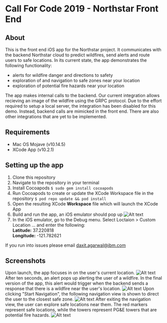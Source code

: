 # Call For Code 2019 - Northstar Front End
## About 
This is the front end iOS app for the Northstar project. It communicates with the backend Northstar cloud to predict wildfires, send alerts and route users to safe locations. In its current state, the app demonstrates the following functionality:
- alerts for wildfire danger and directions to safety
- exploration of and navigation to safe zones near your location
- exploration of potential fire hazards near your location

The app makes internal calls to the backend. Our current integration allows recieving an image of the wildfire using the GRPC protocol. Due to the effort required to setup a local server, the integration has been disabled for this demo. Instead, backend calls are mimicked in the front end. There are also other integrations that are yet to be implemented.

## Requirements
- Mac OS Mojave (v10.14.5) 
- XCode App (v10.2.1)

## Setting up the app
1. Clone this repository
2. Navigate to the repository in your terminal
3. Install Cocoapods
`$ sudo gem install cocoapods`
4. Run Cocoapods to create or update the XCode Workspace file in the repository
`$ pod repo update && pod install`
5. Open the resulting XCode **Workspace** file which will launch the XCode App
6. Build and run the app, an iOS emulator should pop up
![Alt text](/Screenshots/build_run.png?raw=true "Build Location")
7. In the iOS emulator, go to the Debug menu. Select Loctaion > Custom Location ... and enter the following:  
  **Latitude:** 37.220818  
  **Longitude:** -121.782621

If you run into issues please email daxit.agarwal@ibm.com

## Screenshots

Upon launch, the app focuses in on the user's current location.
![Alt text](/Screenshots/current_location.png?raw=true "Current Location")
After ten seconds, an alert pops up alerting the user of a wildfire. In the final version of the app, this alert would trigger when the backend sends a response that there is a wildfire near the user's location.
![Alt text](/Screenshots/wildfire_alert.png?raw=true "Wildfire Alert")
Upon clicking "Start Navigation", the following navigation view is shown to direct the user to the closest safe zone.
![Alt text](/Screenshots/safe_zone_nav.png?raw=true "Safe Zone Navigation")
After exiting the navigation view, the user can explore safe locations near them. The red markers represent safe locations, while the towers represent PG&E towers that are potential fire hazards.
![Alt text](/Screenshots/explore_safe_zones.png?raw=true "Safe Zone Exploration")

